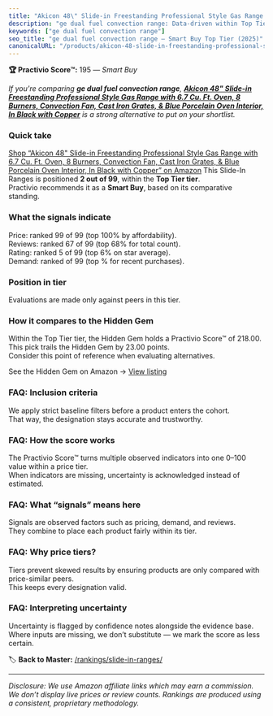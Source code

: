 ```yaml
---
title: "Akicon 48\" Slide-in Freestanding Professional Style Gas Range with 6.7 Cu. Ft. Oven, 8 Burners, Convection Fan, Cast Iron Grates, & Blue Porcelain Oven Interior, In Black with Copper"
description: "ge dual fuel convection range: Data-driven within Top Tier ranking using the Practivio Score™. Positioned by quality, value, demand, findability, momentum."
keywords: ["ge dual fuel convection range"]
seo_title: "ge dual fuel convection range — Smart Buy Top Tier (2025)"
canonicalURL: "/products/akicon-48-slide-in-freestanding-professional-style-gas-range-with-67-cu-ft-oven-8-burners-convection-fan-cast-iron-grates-blue-porcelain-oven-interior-in-black-with-copper-B0CC2ZPT7P/"
---
```


**🏆 Practivio Score™:** 195 — _Smart Buy_


*If you're comparing **ge dual fuel convection range**, **[Akicon 48" Slide-in Freestanding Professional Style Gas Range with 6.7 Cu. Ft. Oven, 8 Burners, Convection Fan, Cast Iron Grates, & Blue Porcelain Oven Interior, In Black with Copper](https://www.amazon.com/dp/B0CC2ZPT7P?tag=practivio-20)** is a strong alternative to put on your shortlist.*
### Quick take
[Shop “Akicon 48" Slide-in Freestanding Professional Style Gas Range with 6.7 Cu. Ft. Oven, 8 Burners, Convection Fan, Cast Iron Grates, & Blue Porcelain Oven Interior, In Black with Copper” on Amazon](https://www.amazon.com/dp/B0CC2ZPT7P?tag=practivio-20)
This Slide-In Ranges is positioned **2 out of 99**, within the **Top Tier tier**.  
Practivio recommends it as a **Smart Buy**, based on its comparative standing.

### What the signals indicate
Price: ranked 99 of 99 (top 100% by affordability).  
Reviews: ranked 67 of 99 (top 68% for total count).  
Rating: ranked 5 of 99 (top 6% on star average).  
Demand: ranked  of 99 (top % for recent purchases).

### Position in tier
Evaluations are made only against peers in this tier.

### How it compares to the Hidden Gem
Within the Top Tier tier, the Hidden Gem holds a Practivio Score™ of 218.00.  
This pick trails the Hidden Gem by 23.00 points.  
Consider this point of reference when evaluating alternatives.  

See the Hidden Gem on Amazon → [View listing](https://www.amazon.com/dp/B088FZHKKL?tag=practivio-20)

### FAQ: Inclusion criteria
We apply strict baseline filters before a product enters the cohort.  
That way, the designation stays accurate and trustworthy.

### FAQ: How the score works
The Practivio Score™ turns multiple observed indicators into one 0–100 value within a price tier.  
When indicators are missing, uncertainty is acknowledged instead of estimated.

### FAQ: What “signals” means here
Signals are observed factors such as pricing, demand, and reviews.  
They combine to place each product fairly within its tier.

### FAQ: Why price tiers?
Tiers prevent skewed results by ensuring products are only compared with price-similar peers.  
This keeps every designation valid.

### FAQ: Interpreting uncertainty
Uncertainty is flagged by confidence notes alongside the evidence base.  
Where inputs are missing, we don’t substitute — we mark the score as less certain.


🏷️ **Back to Master:** [/rankings/slide-in-ranges/](/rankings/slide-in-ranges/)

---
_Disclosure: We use Amazon affiliate links which may earn a commission. We don’t display live prices or review counts. Rankings are produced using a consistent, proprietary methodology._
